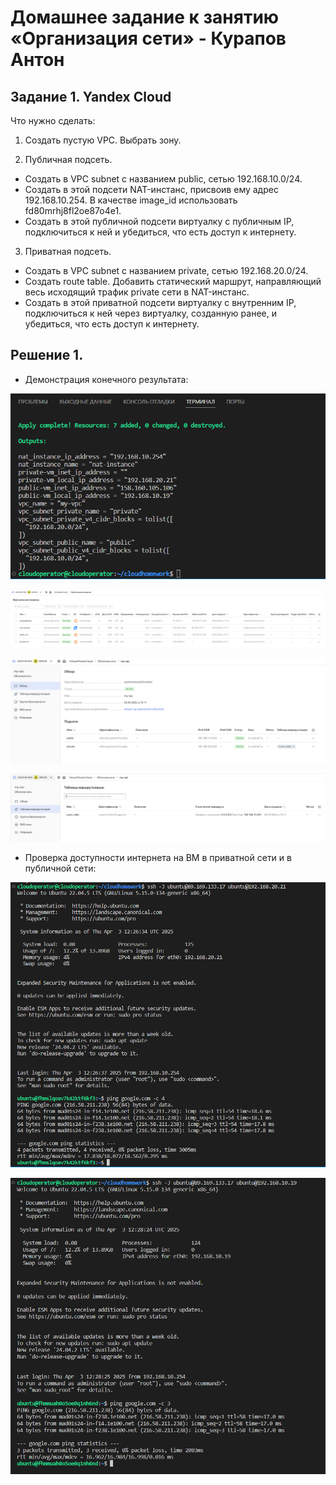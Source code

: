 # Домашнее задание к занятию «Организация сети» - Курапов Антон

## Задание 1. Yandex Cloud

Что нужно сделать:

1. Создать пустую VPC. Выбрать зону.

2. Публичная подсеть.
* Создать в VPC subnet с названием public, сетью 192.168.10.0/24.
* Создать в этой подсети NAT-инстанс, присвоив ему адрес 192.168.10.254. В качестве image_id использовать fd80mrhj8fl2oe87o4e1.
* Создать в этой публичной подсети виртуалку с публичным IP, подключиться к ней и убедиться, что есть доступ к интернету.

3. Приватная подсеть.
* Создать в VPC subnet с названием private, сетью 192.168.20.0/24.
* Создать route table. Добавить статический маршрут, направляющий весь исходящий трафик private сети в NAT-инстанс.
* Создать в этой приватной подсети виртуалку с внутренним IP, подключиться к ней через виртуалку, созданную ранее, и убедиться, что есть доступ к интернету.

## Решение 1.
 
* Демонстрация конечного результата: 

![alt text](https://github.com/AntonKurapov66/k8s/blob/main/cloudhomework_1/jpg/01_0.PNG)

![alt text](https://github.com/AntonKurapov66/k8s/blob/main/cloudhomework_1/jpg/01_1.PNG)

![alt text](https://github.com/AntonKurapov66/k8s/blob/main/cloudhomework_1/jpg/01_2.PNG)

![alt text](https://github.com/AntonKurapov66/k8s/blob/main/cloudhomework_1/jpg/01_3.PNG)

* Проверка доступности интернета на ВМ в приватной сети и в публичной сети: 

![alt text](https://github.com/AntonKurapov66/k8s/blob/main/cloudhomework_1/jpg/01_4.PNG)

![alt text](https://github.com/AntonKurapov66/k8s/blob/main/cloudhomework_1/jpg/01_5.PNG)